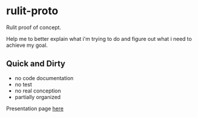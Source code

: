 rulit-proto
===========

Rulit proof of concept.

Help me to better explain what i'm trying to do and figure out what i need to achieve my goal.

Quick and Dirty
---------------

- no code documentation
- no test
- no real conception
- partially organized

Presentation page [here](http://t0rtue.github.io/rulit-project)
